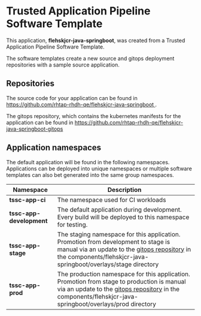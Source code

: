 # Trusted Application Pipeline Software Template

This application, **flehskjcr-java-springboot**, was created from a Trusted Application Pipeline Software Template.

The software templates create a new source and gitops deployment repositories with a sample source application. 

## Repositories

The source code for your application can be found in [https://github.com/rhtap-rhdh-qe/flehskjcr-java-springboot ](https://github.com/rhtap-rhdh-qe/flehskjcr-java-springboot ).
 
The gitops repository, which contains the kubernetes manifests for the application can be found in 
[https://github.com/rhtap-rhdh-qe/flehskjcr-java-springboot-gitops ](https://github.com/rhtap-rhdh-qe/flehskjcr-java-springboot-gitops ) 

## Application namespaces 

The default application will be found in the following namespaces. Applications can be deployed into unique namespaces or multiple software templates can also bet generated into the same group namespaces.  

|  Namespace   |  Description   |  
| -------- | -------- |
| **tssc-app-ci** | The namespace used for CI workloads |
| **tssc-app-development** | The default application during development. Every build will be deployed to this namespace for testing. |
| **tssc-app-stage** | The staging namespace for this application. Promotion from development to stage is manual via an update to the [gitops repository](https://github.com/rhtap-rhdh-qe/flehskjcr-java-springboot-gitops ) in the components/flehskjcr-java-springboot/overlays/stage directory |
| **tssc-app-prod** | The production namespace for this application. Promotion from stage to production is manual via an update to the [gitops repository](https://github.com/rhtap-rhdh-qe/flehskjcr-java-springboot-gitops ) in the components/flehskjcr-java-springboot/overlays/prod directory |